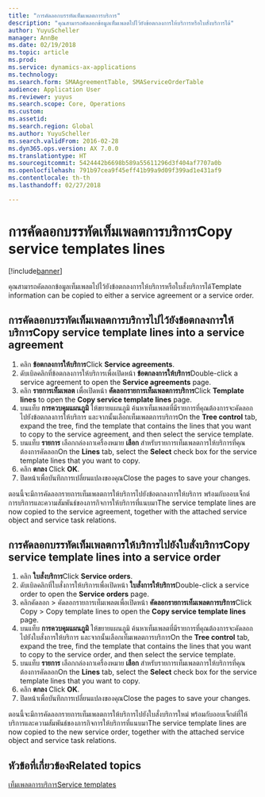 ```yaml
---
title: "การคัดลอกบรรทัดเท็มเพลตการบริการ"
description: "คุณสามารถคัดลอกข้อมูลเท็มเพลตไปไว้ยังข้อตกลงการให้บริการหรือใบสั่งบริการได้"
author: YuyuScheller
manager: AnnBe
ms.date: 02/19/2018
ms.topic: article
ms.prod: 
ms.service: dynamics-ax-applications
ms.technology: 
ms.search.form: SMAAgreementTable, SMAServiceOrderTable
audience: Application User
ms.reviewer: yuyus
ms.search.scope: Core, Operations
ms.custom: 
ms.assetid: 
ms.search.region: Global
ms.author: YuyuScheller
ms.search.validFrom: 2016-02-28
ms.dyn365.ops.version: AX 7.0.0
ms.translationtype: HT
ms.sourcegitcommit: 5424442b6698b589a55611296d3f404af7707a0b
ms.openlocfilehash: 791b97cea9f45eff41b99a9d09f399ad1e431af9
ms.contentlocale: th-th
ms.lasthandoff: 02/27/2018

---
```


# <a name="copy-service-templates-lines"></a><span data-ttu-id="d790f-103">การคัดลอกบรรทัดเท็มเพลตการบริการ</span><span class="sxs-lookup"><span data-stu-id="d790f-103">Copy service templates lines</span></span> 

[!include[banner](../includes/banner.md)]

<span data-ttu-id="d790f-104">คุณสามารถคัดลอกข้อมูลเท็มเพลตไปไว้ยังข้อตกลงการให้บริการหรือใบสั่งบริการได้</span><span class="sxs-lookup"><span data-stu-id="d790f-104">Template information can be copied to either a service agreement or a service order.</span></span>

## <a name="copy-service-template-lines-into-a-service-agreement"></a><span data-ttu-id="d790f-105">การคัดลอกบรรทัดเท็มเพลตการบริการไปไว้ยังข้อตกลงการให้บริการ</span><span class="sxs-lookup"><span data-stu-id="d790f-105">Copy service template lines into a service agreement</span></span>

1. <span data-ttu-id="d790f-106">คลิก **ข้อตกลงการให้บริการ**</span><span class="sxs-lookup"><span data-stu-id="d790f-106">Click **Service agreements**.</span></span>
2. <span data-ttu-id="d790f-107">ดับเบิลคลิกที่ข้อตกลงการให้บริการเพื่อเปิดหน้า **ข้อตกลงการให้บริการ**</span><span class="sxs-lookup"><span data-stu-id="d790f-107">Double-click a service agreement to open the **Service agreements** page.</span></span>
3. <span data-ttu-id="d790f-108">คลิก **รายการเท็มเพลต** เพื่อเปิดหน้า **คัดลอกรายการเท็มเพลตการบริการ**</span><span class="sxs-lookup"><span data-stu-id="d790f-108">Click **Template lines** to open the **Copy service template lines** page.</span></span>
4. <span data-ttu-id="d790f-109">บนแท็บ **การควบคุมแผนภูมิ** ให้ขยายแผนภูมิ ค้นหาเท็มเพลตที่มีรายการที่คุณต้องการจะคัดลอกไปยังข้อตกลงการให้บริการ และจากนั้นเลือกเท็มเพลตการบริการ</span><span class="sxs-lookup"><span data-stu-id="d790f-109">On the **Tree control** tab, expand the tree, find the template that contains the lines that you want to copy to the service agreement, and then select the service template.</span></span>
5. <span data-ttu-id="d790f-110">บนแท็บ **รายการ** เลือกกล่องกาเครื่องหมาย **เลือก** สำหรับรายการเท็มเพลตการให้บริการที่คุณต้องการคัดลอก</span><span class="sxs-lookup"><span data-stu-id="d790f-110">On the **Lines** tab, select the **Select** check box for the service template lines that you want to copy.</span></span>
6. <span data-ttu-id="d790f-111">คลิก **ตกลง** </span><span class="sxs-lookup"><span data-stu-id="d790f-111">Click **OK**.</span></span>
7. <span data-ttu-id="d790f-112">ปิดหน้าเพื่อบันทึกการเปลี่ยนแปลงของคุณ</span><span class="sxs-lookup"><span data-stu-id="d790f-112">Close the pages to save your changes.</span></span>

<span data-ttu-id="d790f-113">ตอนนี้จะมีการคัดลอกรายการเท็มเพลตการให้บริการไปยังข้อตกลงการให้บริการ พร้อมกับออบเจ็กต์การบริการและความสัมพันธ์ของภารกิจการให้บริการที่แนบมา</span><span class="sxs-lookup"><span data-stu-id="d790f-113">The service template lines are now copied to the service agreement, together with the attached service object and service task relations.</span></span>

## <a name="copy-service-template-lines-into-a-service-order"></a><span data-ttu-id="d790f-114">การคัดลอกบรรทัดเท็มเพลตการให้บริการไปยังใบสั่งบริการ</span><span class="sxs-lookup"><span data-stu-id="d790f-114">Copy service template lines into a service order</span></span>

1. <span data-ttu-id="d790f-115">คลิก **ใบสั่งบริการ**</span><span class="sxs-lookup"><span data-stu-id="d790f-115">Click **Service orders**.</span></span>
2. <span data-ttu-id="d790f-116">ดับเบิลคลิกที่ใบสั่งการให้บริการเพื่อเปิดหน้า **ใบสั่งการให้บริการ**</span><span class="sxs-lookup"><span data-stu-id="d790f-116">Double-click a service order to open the **Service orders** page.</span></span>
3. <span data-ttu-id="d790f-117">คลิกคัดลอก \> คัดลอกรายการเท็มเพลตเพื่อเปิดหน้า **คัดลอกรายการเท็มเพลตการบริการ**</span><span class="sxs-lookup"><span data-stu-id="d790f-117">Click Copy \> Copy template lines to open the **Copy service template lines** page.</span></span>
4. <span data-ttu-id="d790f-118">บนแท็บ **การควบคุมแผนภูมิ** ให้ขยายแผนภูมิ ค้นหาเท็มเพลตที่มีรายการที่คุณต้องการจะคัดลอกไปยังใบสั่งการให้บริการ และจากนั้นเลือกเท็มเพลตการบริการ</span><span class="sxs-lookup"><span data-stu-id="d790f-118">On the **Tree control** tab, expand the tree, find the template that contains the lines that you want to copy to the service order, and then select the service template.</span></span>
5. <span data-ttu-id="d790f-119">บนแท็บ **รายการ** เลือกกล่องกาเครื่องหมาย **เลือก** สำหรับรายการเท็มเพลตการให้บริการที่คุณต้องการคัดลอก</span><span class="sxs-lookup"><span data-stu-id="d790f-119">On the **Lines** tab, select the **Select** check box for the service template lines that you want to copy.</span></span>
6. <span data-ttu-id="d790f-120">คลิก **ตกลง** </span><span class="sxs-lookup"><span data-stu-id="d790f-120">Click **OK**.</span></span>
7. <span data-ttu-id="d790f-121">ปิดหน้าเพื่อบันทึกการเปลี่ยนแปลงของคุณ</span><span class="sxs-lookup"><span data-stu-id="d790f-121">Close the pages to save your changes.</span></span>

<span data-ttu-id="d790f-122">ตอนนี้จะมีการคัดลอกรายการเท็มเพลตการให้บริการไปยังใบสั่งบริการใหม่ พร้อมกับออบเจ็กต์ที่ให้บริการและความสัมพันธ์ของภารกิจการให้บริการที่แนบมา</span><span class="sxs-lookup"><span data-stu-id="d790f-122">The service template lines are now copied to the new service order, together with the attached service object and service task relations.</span></span> 

## <a name="related-topics"></a><span data-ttu-id="d790f-123">หัวข้อที่เกี่ยวข้อง</span><span class="sxs-lookup"><span data-stu-id="d790f-123">Related topics</span></span>

[<span data-ttu-id="d790f-124">เท็มเพลตการบริการ</span><span class="sxs-lookup"><span data-stu-id="d790f-124">Service templates</span></span>](service-template.md)



